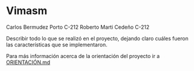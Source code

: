 # Vimasm

Carlos Bermudez Porto C-212
Roberto Marti Cedeño  C-212

Describir todo lo que se realizó en el proyecto, dejando claro cuáles fueron las características que se implementaron.

Para más información acerca de la orientación del proyecto ir a [ORIENTACIÓN.md](ORIENTACIÓN.md)
